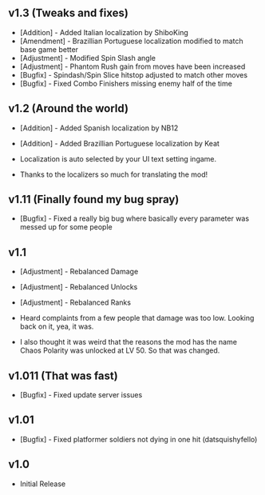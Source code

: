 ## v1.3 (Tweaks and fixes)
- [Addition] - Added Italian localization by ShiboKing
- [Amendment] - Brazillian Portuguese localization modified to match base game better
- [Adjustment] - Modified Spin Slash angle
- [Adjustment] - Phantom Rush gain from moves have been increased
- [Bugfix] - Spindash/Spin Slice hitstop adjusted to match other moves
- [Bugfix] - Fixed Combo Finishers missing enemy half of the time

## v1.2 (Around the world)
- [Addition] - Added Spanish localization by NB12
- [Addition] - Added Brazillian Portuguese localization by Keat

- Localization is auto selected by your UI text setting ingame.
- Thanks to the localizers so much for translating the mod!

## v1.11 (Finally found my bug spray)
- [Bugfix] - Fixed a really big bug where basically every parameter was messed up for some people

## v1.1
- [Adjustment] - Rebalanced Damage
- [Adjustment] - Rebalanced Unlocks
- [Adjustment] - Rebalanced Ranks

- Heard complaints from a few people that damage was too low. Looking back on it, yea, it was.

- I also thought it was weird that the reasons the mod has the name Chaos Polarity was unlocked at LV 50. So that was changed.

## v1.011 (That was fast)
- [Bugfix] - Fixed update server issues

## v1.01
- [Bugfix] - Fixed platformer soldiers not dying in one hit (datsquishyfello)

## v1.0
- Initial Release